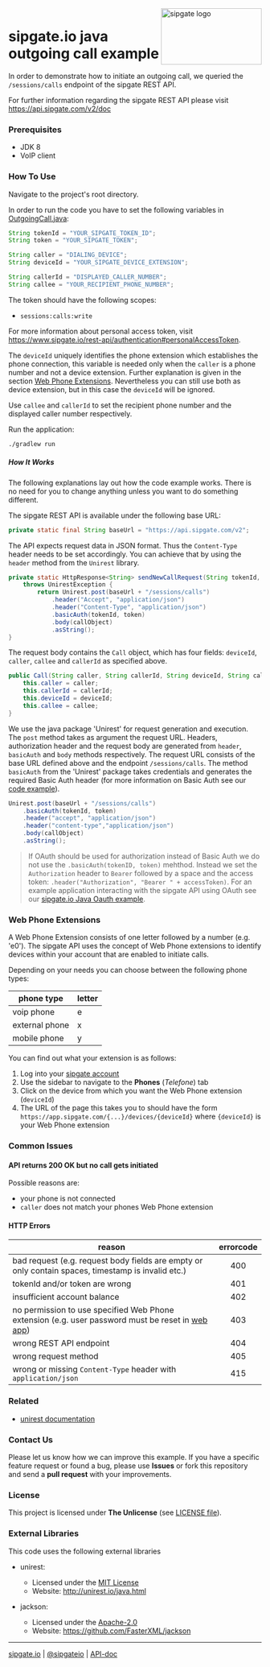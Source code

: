 <img src="https://www.sipgatedesign.com/wp-content/uploads/wort-bildmarke_positiv_2x.jpg" alt="sipgate logo" title="sipgate" align="right" height="112" width="200"/>

# sipgate.io java outgoing call example

In order to demonstrate how to initiate an outgoing call, we queried the `/sessions/calls` endpoint of the sipgate REST API.

For further information regarding the sipgate REST API please visit https://api.sipgate.com/v2/doc

### Prerequisites

- JDK 8
- VoIP client

### How To Use

Navigate to the project's root directory.

In order to run the code you have to set the following variables in [OutgoingCall.java](src/main/java/sipgateio/outgoingcall/OutgoingCall.java):

```java
String tokenId = "YOUR_SIPGATE_TOKEN_ID";
String token = "YOUR_SIPGATE_TOKEN";

String caller = "DIALING_DEVICE";
String deviceId = "YOUR_SIPGATE_DEVICE_EXTENSION";

String callerId = "DISPLAYED_CALLER_NUMBER";
String callee = "YOUR_RECIPIENT_PHONE_NUMBER";
```

The token should have the following scopes:

- `sessions:calls:write`

For more information about personal access token, visit https://www.sipgate.io/rest-api/authentication#personalAccessToken.

The `deviceId` uniquely identifies the phone extension which establishes the phone connection,
this variable is needed only when the `caller` is a phone number and not a device extension. Further explanation is given in the section [Web Phone Extensions](#web-phone-extensions). Nevertheless you can still use both as device extension, but in this case the `deviceId` will be ignored.

Use `callee` and `callerId` to set the recipient phone number and the displayed caller number respectively.

Run the application:

```bash
./gradlew run
```

##### How It Works

The following explanations lay out how the code example works. There is no need for you to change anything unless you want to do something different.

The sipgate REST API is available under the following base URL:

```java
private static final String baseUrl = "https://api.sipgate.com/v2";
```

The API expects request data in JSON format. Thus the `Content-Type` header needs to be set accordingly. You can achieve that by using the `header` method from the `Unirest` library.

```java
private static HttpResponse<String> sendNewCallRequest(String tokenId, String token, Call callObject)
	throws UnirestException {
		return Unirest.post(baseUrl + "/sessions/calls")
			.header("Accept", "application/json")
			.header("Content-Type", "application/json")
			.basicAuth(tokenId, token)
			.body(callObject)
			.asString();
}
```

The request body contains the `Call` object, which has four fields: `deviceId`, `caller`, `callee` and `callerId` as specified above.

```java
public Call(String caller, String callerId, String deviceId, String callee) {
	this.caller = caller;
	this.callerId = callerId;
	this.deviceId = deviceId;
	this.callee = callee;
}
```

We use the java package 'Unirest' for request generation and execution. The `post` method takes as argument the request URL. Headers, authorization header and the request body are generated from `header`, `basicAuth` and `body` methods respectively. The request URL consists of the base URL defined above and the endpoint `/sessions/calls`. The method `basicAuth` from the 'Unirest' package takes credentials and generates the required Basic Auth header (for more information on Basic Auth see our [code example](https://github.com/sipgate-io/sipgateio-basicauth-java)).

```java
Unirest.post(baseUrl + "/sessions/calls")
	.basicAuth(tokenId, token)
	.header("accept", "application/json")
	.header("content-type","application/json")
	.body(callObject)
	.asString();
```

> If OAuth should be used for authorization instead of Basic Auth we do not use the `.basicAuth(tokenID, token)` mehthod. Instead we set the `Authorization` header to `Bearer` followed by a space and the access token: `.header("Authorization", "Bearer " + accessToken)`. For an example application interacting with the sipgate API using OAuth see our [sipgate.io Java Oauth example](https://github.com/sipgate-io/sipgateio-oauth-java).

### Web Phone Extensions

A Web Phone Extension consists of one letter followed by a number (e.g. 'e0'). The sipgate API uses the concept of Web Phone extensions to identify devices within your account that are enabled to initiate calls.

Depending on your needs you can choose between the following phone types:

| phone type     | letter |
| -------------- | ------ |
| voip phone     | e      |
| external phone | x      |
| mobile phone   | y      |

You can find out what your extension is as follows:

1. Log into your [sipgate account](https://app.sipgate.com/login)
2. Use the sidebar to navigate to the **Phones** (_Telefone_) tab
3. Click on the device from which you want the Web Phone extension (`deviceId`)
4. The URL of the page this takes you to should have the form `https://app.sipgate.com/{...}/devices/{deviceId}` where `{deviceId}` is your Web Phone extension

### Common Issues

#### API returns 200 OK but no call gets initiated

Possible reasons are:

- your phone is not connected
- `caller` does not match your phones Web Phone extension

#### HTTP Errors

| reason                                                                                                                            | errorcode |
| --------------------------------------------------------------------------------------------------------------------------------- | :-------: |
| bad request (e.g. request body fields are empty or only contain spaces, timestamp is invalid etc.)                                |    400    |
| tokenId and/or token are wrong                                                                                                    |    401    |
| insufficient account balance                                                                                                      |    402    |
| no permission to use specified Web Phone extension (e.g. user password must be reset in [web app](https://app.sipgate.com/login)) |    403    |
| wrong REST API endpoint                                                                                                           |    404    |
| wrong request method                                                                                                              |    405    |
| wrong or missing `Content-Type` header with `application/json`                                                                    |    415    |

### Related

- [unirest documentation](http://unirest.io/java.html)

### Contact Us

Please let us know how we can improve this example.
If you have a specific feature request or found a bug, please use **Issues** or fork this repository and send a **pull request** with your improvements.

### License

This project is licensed under **The Unlicense** (see [LICENSE file](./LICENSE)).

### External Libraries

This code uses the following external libraries

- unirest:

  - Licensed under the [MIT License](https://opensource.org/licenses/MIT)
  - Website: http://unirest.io/java.html

- jackson:
  - Licensed under the [Apache-2.0](https://opensource.org/licenses/Apache-2.0)
  - Website: https://github.com/FasterXML/jackson

---

[sipgate.io](https://www.sipgate.io) | [@sipgateio](https://twitter.com/sipgateio) | [API-doc](https://api.sipgate.com/v2/doc)
